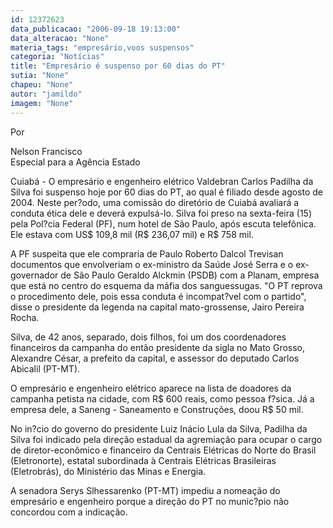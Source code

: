 ```yaml
---
id: 12372623
data_publicacao: "2006-09-18 19:13:00"
data_alteracao: "None"
materia_tags: "empresário,voos suspensos"
categoria: "Notícias"
title: "Empresário é suspenso por 60 dias do PT"
sutia: "None"
chapeu: "None"
autor: "jamildo"
imagem: "None"
---
```

<p>Por</p>
<p>Nelson Francisco<br />Especial para a Ag&ecirc;ncia Estado</p>
<p>Cuiab&aacute; - O empres&aacute;rio e engenheiro el&eacute;trico Valdebran Carlos Padilha da Silva foi suspenso hoje por 60 dias do PT, ao qual &eacute; filiado desde agosto de 2004. Neste per?odo, uma comiss&atilde;o do diret&oacute;rio de Cuiab&aacute; avaliar&aacute; a conduta &eacute;tica dele e dever&aacute; expuls&aacute;-lo. Silva foi preso na sexta-feira (15) pela Pol?cia Federal (PF), num hotel de S&atilde;o Paulo, ap&oacute;s escuta telef&ocirc;nica. Ele estava com US$ 109,8 mil (R$ 236,07 mil) e R$ 758 mil.</p>
<p>A PF suspeita que ele compraria de Paulo Roberto Dalcol Trevisan documentos que envolveriam o ex-ministro da Sa&uacute;de Jos&eacute; Serra e o ex-governador de S&atilde;o Paulo Geraldo Alckmin (PSDB) com a Planam, empresa que est&aacute; no centro do esquema da m&aacute;fia dos sanguessugas. "O PT reprova o procedimento dele, pois essa conduta &eacute; incompat?vel com o partido", disse o presidente da legenda na capital mato-grossense, Jairo Pereira Rocha.</p>
<p>Silva, de 42 anos, separado, dois filhos, foi um dos coordenadores financeiros da campanha do ent&atilde;o presidente da sigla no Mato Grosso, Alexandre C&eacute;sar, a prefeito da capital, e assessor do deputado Carlos Abicalil (PT-MT).</p>
<p>O empres&aacute;rio e engenheiro el&eacute;trico aparece na lista de doadores da campanha petista na cidade, com R$ 600 reais, como pessoa f?sica. J&aacute; a empresa dele, a Saneng - Saneamento e Constru&ccedil;&otilde;es, doou R$ 50 mil.</p>
<p>No in?cio do governo do presidente Luiz In&aacute;cio Lula da Silva, Padilha da Silva foi indicado pela dire&ccedil;&atilde;o estadual da agremia&ccedil;&atilde;o para ocupar o cargo de diretor-econ&ocirc;mico e financeiro da Centrais El&eacute;tricas do Norte do Brasil (Eletronorte), estatal subordinada &agrave; Centrais El&eacute;tricas Brasileiras (Eletrobr&aacute;s), do Minist&eacute;rio das Minas e Energia.</p>
<p>A senadora Serys Slhessarenko (PT-MT) impediu a nomea&ccedil;&atilde;o do empres&aacute;rio e engenheiro porque a dire&ccedil;&atilde;o do PT no munic?pio n&atilde;o concordou com a indica&ccedil;&atilde;o.</p>
